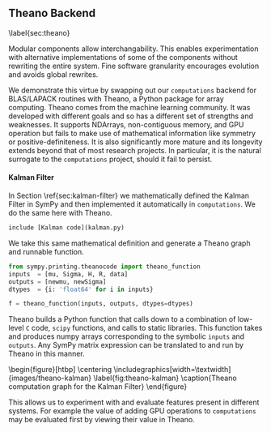 
Theano Backend
--------------

\label{sec:theano}

Modular components allow interchangability.  This enables experimentation with alternative implementations of some of the components without rewriting the entire system.  Fine software granularity encourages evolution and avoids global rewrites.

We demonstrate this virtue by swapping out our `computations` backend for BLAS/LAPACK routines with Theano, a Python package for array computing.  Theano comes from the machine learning community.  It was developed with different goals and so has a different set of strengths and weaknesses.  It supports NDArrays, non-contiguous memory, and GPU operation but fails to make use of mathematical information like symmetry or positive-definiteness.  It is also significantly more mature and its longevity extends beyond that of most research projects.  In particular, it is the natural surrogate to the `computations` project, should it fail to persist.

#### Kalman Filter

In Section \ref{sec:kalman-filter} we mathematically defined the Kalman Filter in SymPy and then implemented it automatically in `computations`.  We do the same here with Theano.

~~~~~~~~~Python
include [Kalman code](kalman.py)
~~~~~~~~~

We take this same mathematical definition and generate a Theano graph and runnable function.

~~~~~~~~~~~~~~~Python
from sympy.printing.theanocode import theano_function
inputs  = [mu, Sigma, H, R, data]
outputs = [newmu, newSigma]
dtypes  = {i: 'float64' for i in inputs}

f = theano_function(inputs, outputs, dtypes=dtypes)
~~~~~~~~~~~~~~~

Theano builds a Python function that calls down to a combination of low-level `C` code, `scipy` functions, and calls to static libraries.  This function takes and produces numpy arrays corresponding to the symbolic `inputs` and `outputs`.  Any SymPy matrix expression can be translated to and run by Theano in this manner.

\begin{figure}[htbp]
\centering
\includegraphics[width=\textwidth]{images/theano-kalman}
\label{fig:theano-kalman}
\caption{Theano computation graph for the Kalman Filter}
\end{figure}

This allows us to experiment with and evaluate features present in different systems.  For example the value of adding GPU operations to `computations` may be evaluated first by viewing their value in Theano.
